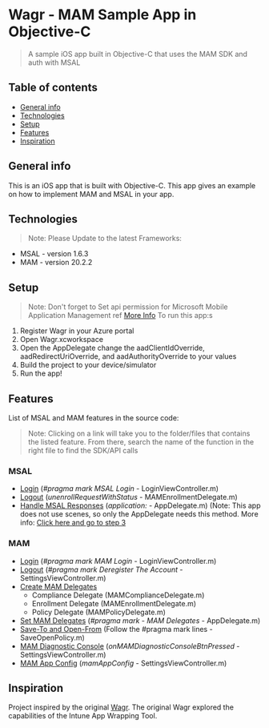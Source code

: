 # Wagr - MAM Sample App in Objective-C
> A sample iOS app built in Objective-C that uses the MAM SDK and auth with MSAL

## Table of contents
* [General info](#general-info)
* [Technologies](#technologies)
* [Setup](#setup)
* [Features](#features)
* [Inspiration](#inspiration)

## General info
This is an iOS app that is built with Objective-C. This app gives an example on how to implement MAM and MSAL in your app.

## Technologies
> Note: Please Update to the latest Frameworks: 
* MSAL - version 1.6.3 
* MAM - version 20.2.2 

## Setup
> Note: Don't forget to Set api permission for Microsoft Mobile Application Management ref [More Info](https://learn.microsoft.com/mem/intune/developer/app-sdk-get-started#give-your-app-access-to-the-intune-mobile-app-management-service)
To run this app:s

1. Register Wagr in your Azure portal
2. Open Wagr.xcworkspace
3. Open the AppDelegate change the aadClientIdOverride, aadRedirectUriOverride, and aadAuthorityOverride to your values
4. Build the project to your device/simulator
5. Run the app!

## Features
List of MSAL and MAM features in the source code: 

> Note: Clicking on a link will take you to the folder/files that contains the listed feature. From there, search the name of the function in the right file to find the SDK/API calls

### MSAL
* [Login](./Wagr/Application/Login/) (_#pragma mark MSAL Login_ - LoginViewController.m)
* [Logout](./Wagr/Application/Delegates/) (_unenrollRequestWithStatus_ - MAMEnrollmentDelegate.m)
* [Handle MSAL Responses](./Wagr/Application/Main/) (_application:_ - AppDelegate.m) (Note: This app does not use scenes, so only the AppDelegate needs this method. More info: [Click here and go to step 3](https://github.com/AzureAD/microsoft-authentication-library-for-objc#configuring-msal)

### MAM
* [Login](./Wagr/Application/Login/) (_#pragma mark MAM Login_ - LoginViewController.m)
* [Logout](./Wagr/Application/SettingsTab/) (_#pragma mark Deregister The Account_ - SettingsViewController.m)
* [Create MAM Delegates](./Wagr/Application/Delegates/)
    - Compliance Delegate (MAMComplianceDelegate.m)
    - Enrollment Delegate (MAMEnrollmentDelegate.m)
    - Policy Delegate (MAMPolicyDelegate.m)
* [Set MAM Delegates](./Wagr/Application/Main/) (_#pragma mark - MAM Delegates_ - AppDelegate.m)
* [Save-To and Open-From](./Wagr/Application/DataTab/) (Follow the #pragma mark lines - SaveOpenPolicy.m)
* [MAM Diagnostic Console](./Wagr/Application/SettingsTab/) (_onMAMDiagnosticConsoleBtnPressed_ - SettingsViewController.m)
* [MAM App Config](./Wagr/Application/SettingsTab/) (_mamAppConfig_ - SettingsViewController.m)


## Inspiration
Project inspired by the original [Wagr](https://github.com/msintuneappsdk/Wagr-Sample-Intune-iOS-App). The original Wagr explored the capabilities of the Intune App Wrapping Tool.
